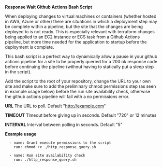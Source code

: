 **Response Wait Github Actions Bash Script**

When deploying changes to virtual machines or containers (whether hosted in AWS, Azure or other) there are situations in which a deployment step may be complete 
within a pipeline, but the site that the changes are being deployed to is not ready. This is especially relevant with terraform changes being applied to an EC2 
instance or ECS task from a Github Actions pipeline, but more time needed for the application to startup before the deployment is complete. 

This bash script is a perfect way to dynamically allow a pause in your github actions pipeline for a site to be properly queried for a 200 ok response code before continuing 
the pipeline (without having to statically put a sleep step in the script). 

Add the script to the root of your repository, change the URL to your own site and make sure to add the preliminary chmod permissions step (as seen in example usage below)
before the run site availability check, otherwise the github actions pipeline will fail with a no permissions error.

**URL**
The URL to poll. Default "http://example.com"

**TIMEOUT**
Timeout before giving up in seconds. Default "720" or 12 minutes

**INTERVAL**
Interval between polling in seconds. Default "5"

**Example usage**

      - name: Grant execute permissions to the script
        run: chmod +x ./http_response_query.sh

      - name: Run site availability check
        run: ./http_response_query.sh
